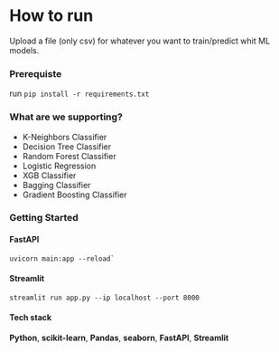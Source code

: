 # How to run
Upload a file (only csv) for whatever you want to train/predict whit ML models.

### Prerequiste
run `pip install -r requirements.txt`

### What are we supporting?
- K-Neighbors Classifier
- Decision Tree Classifier
- Random Forest Classifier
- Logistic Regression
- XGB Classifier
- Bagging Classifier
- Gradient Boosting Classifier

### Getting Started

#### FastAPI

```
uvicorn main:app --reload`
```

#### Streamlit
```
streamlit run app.py --ip localhost --port 8000
```

#### Tech stack
**Python**, **scikit-learn**, **Pandas**, **seaborn**, **FastAPI**, **Streamlit**
